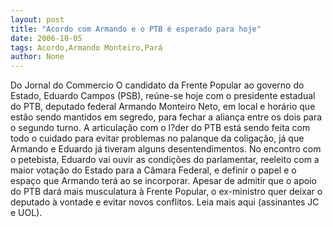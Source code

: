 ```yaml
---
layout: post
title: "Acordo com Armando e o PTB é esperado para hoje"
date: 2006-10-05
tags: Acordo,Armando Monteiro,Pará
author: None
---
```

Do Jornal do Commercio
O candidato da Frente Popular ao governo do Estado, Eduardo Campos (PSB), reúne-se hoje com o presidente estadual do PTB, deputado federal Armando Monteiro Neto, em local e horário que estão sendo mantidos em segredo, para fechar a aliança entre os dois para o segundo turno. 
A articulação com o l?der do PTB está sendo feita com todo o cuidado para evitar problemas no palanque da coligação, já que Armando e Eduardo já tiveram alguns desentendimentos. No encontro com o petebista, Eduardo vai ouvir as condições do parlamentar, reeleito com a maior votação do Estado para a Câmara Federal, e definir o papel e o espaço que Armando terá ao se incorporar. 
Apesar de admitir que o apoio do PTB dará mais musculatura à Frente Popular, o ex-ministro quer deixar o deputado à vontade e evitar novos conflitos.
Leia mais aqui (assinantes JC e UOL). 